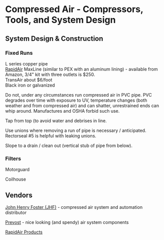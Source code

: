 # Compressed Air - Compressors, Tools, and System Design

## System Design & Construction

### Fixed Runs

L series copper pipe  
[RapidAir](https://rapidairproducts.com) MaxLine (similar to PEX with an aluminum lining) - available from Amazon, 3/4" kit with three outlets is $250.  
TransAir about $6/foot  
Black iron or galvanized  

Do not, under any circumstances run compressed air in PVC pipe. PVC degrades over time with exposure to UV, temperature changes (both weather and from compressed air) and can shatter, unrestrained ends can whip around. Manufactures and OSHA forbid such use.

Tap from top (to avoid water and debrises in line.

Use unions where removing a run of pipe is necessary / anticipated. Rectorseal #5 is helpful with leaking unions.

Slope to a drain / clean out (vertical stub of pipe from below).

### Filters

Motorguard

Coilhouse

## Vendors

[John Henry Foster (JHF)](https://jhfoster.com) - compressed air system and automation distributor

[Prevost](https://www.prevostusa.com) - nice looking (and spendy) air system components

[RapidAir Products](https://rapidairproducts.com)
